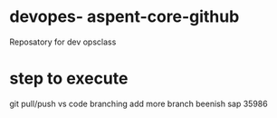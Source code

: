 # devopes- aspent-core-github
Reposatory for dev opsclass
# step to execute
git  pull/push
vs code branching
add more  branch 
beenish
sap 35986